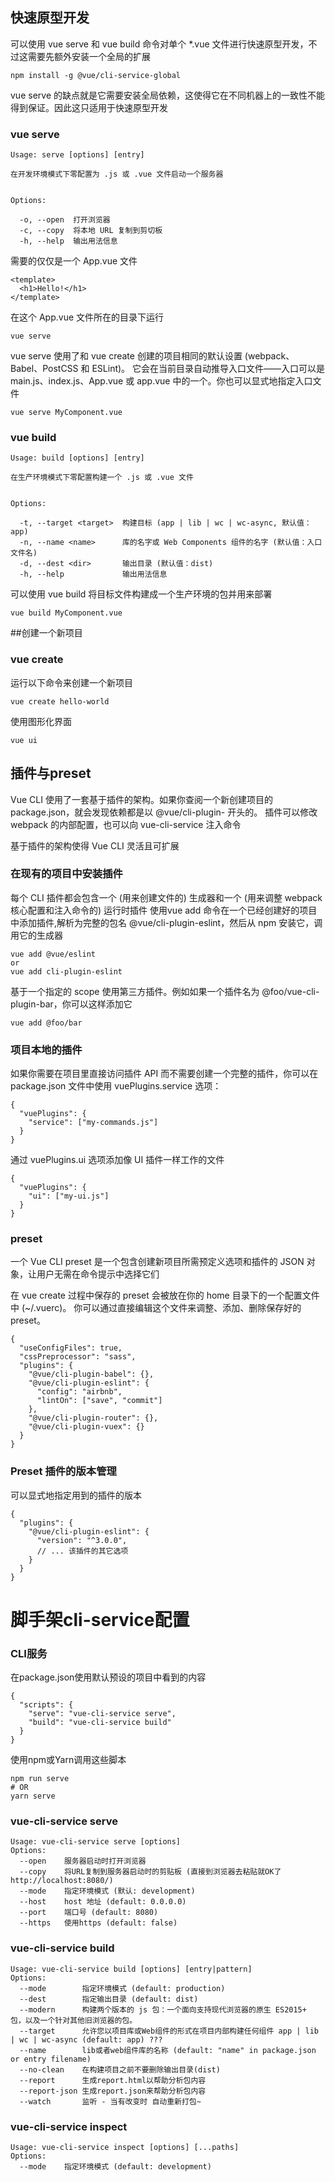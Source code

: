 ## 快速原型开发
可以使用 vue serve 和 vue build 命令对单个 *.vue 文件进行快速原型开发，不过这需要先额外安装一个全局的扩展
````
npm install -g @vue/cli-service-global
````
vue serve 的缺点就是它需要安装全局依赖，这使得它在不同机器上的一致性不能得到保证。因此这只适用于快速原型开发
### vue serve
````
Usage: serve [options] [entry]

在开发环境模式下零配置为 .js 或 .vue 文件启动一个服务器


Options:

  -o, --open  打开浏览器
  -c, --copy  将本地 URL 复制到剪切板
  -h, --help  输出用法信息
````
需要的仅仅是一个 App.vue 文件
````
<template>
  <h1>Hello!</h1>
</template>
````
在这个 App.vue 文件所在的目录下运行
````
vue serve
````
vue serve 使用了和 vue create 创建的项目相同的默认设置 (webpack、Babel、PostCSS 和 ESLint)。
它会在当前目录自动推导入口文件——入口可以是 main.js、index.js、App.vue 或 app.vue 中的一个。你也可以显式地指定入口文件
````
vue serve MyComponent.vue
````

### vue build
````
Usage: build [options] [entry]

在生产环境模式下零配置构建一个 .js 或 .vue 文件


Options:

  -t, --target <target>  构建目标 (app | lib | wc | wc-async, 默认值：app)
  -n, --name <name>      库的名字或 Web Components 组件的名字 (默认值：入口文件名)
  -d, --dest <dir>       输出目录 (默认值：dist)
  -h, --help             输出用法信息
````
可以使用 vue build 将目标文件构建成一个生产环境的包并用来部署
````
vue build MyComponent.vue
````

##创建一个新项目

### vue create
运行以下命令来创建一个新项目
````
vue create hello-world
````
使用图形化界面
````
vue ui
````

## 插件与preset
Vue CLI 使用了一套基于插件的架构。如果你查阅一个新创建项目的 package.json，就会发现依赖都是以 @vue/cli-plugin- 开头的。
插件可以修改 webpack 的内部配置，也可以向 vue-cli-service 注入命令

基于插件的架构使得 Vue CLI 灵活且可扩展

### 在现有的项目中安装插件
每个 CLI 插件都会包含一个 (用来创建文件的) 生成器和一个 (用来调整 webpack 核心配置和注入命令的) 运行时插件
使用vue add 命令在一个已经创建好的项目中添加插件,解析为完整的包名 @vue/cli-plugin-eslint，然后从 npm 安装它，调用它的生成器
````
vue add @vue/eslint
or
vue add cli-plugin-eslint
````
基于一个指定的 scope 使用第三方插件。例如如果一个插件名为 @foo/vue-cli-plugin-bar，你可以这样添加它
````
vue add @foo/bar
````
### 项目本地的插件
如果你需要在项目里直接访问插件 API 而不需要创建一个完整的插件，你可以在 package.json 文件中使用 vuePlugins.service 选项：
````
{
  "vuePlugins": {
    "service": ["my-commands.js"]
  }
}
````
通过 vuePlugins.ui 选项添加像 UI 插件一样工作的文件
````
{
  "vuePlugins": {
    "ui": ["my-ui.js"]
  }
}
````
### preset 
一个 Vue CLI preset 是一个包含创建新项目所需预定义选项和插件的 JSON 对象，让用户无需在命令提示中选择它们

在 vue create 过程中保存的 preset 会被放在你的 home 目录下的一个配置文件中 (~/.vuerc)。
你可以通过直接编辑这个文件来调整、添加、删除保存好的 preset。
````
{
  "useConfigFiles": true,
  "cssPreprocessor": "sass",
  "plugins": {
    "@vue/cli-plugin-babel": {},
    "@vue/cli-plugin-eslint": {
      "config": "airbnb",
      "lintOn": ["save", "commit"]
    },
    "@vue/cli-plugin-router": {},
    "@vue/cli-plugin-vuex": {}
  }
}
````
### Preset 插件的版本管理
可以显式地指定用到的插件的版本
````
{
  "plugins": {
    "@vue/cli-plugin-eslint": {
      "version": "^3.0.0",
      // ... 该插件的其它选项
    }
  }
}
````

# 脚手架cli-service配置
### CLI服务
在package.json使用默认预设的项目中看到的内容
````
{
  "scripts": {
    "serve": "vue-cli-service serve",
    "build": "vue-cli-service build"
  }
}
````
使用npm或Yarn调用这些脚本
````
npm run serve
# OR
yarn serve
````

### vue-cli-service serve
````
Usage: vue-cli-service serve [options]
Options:
  --open    服务器启动时打开浏览器
  --copy    将URL复制到服务器启动时的剪贴板 (直接到浏览器去粘贴就OK了 http://localhost:8080/)
  --mode    指定环境模式 (默认: development)
  --host    host 地址 (default: 0.0.0.0)
  --port    端口号 (default: 8080)
  --https   使用https (default: false)
````
### vue-cli-service build
````
Usage: vue-cli-service build [options] [entry|pattern]
Options:
  --mode        指定环境模式 (default: production)
  --dest        指定输出目录 (default: dist)
  --modern      构建两个版本的 js 包：一个面向支持现代浏览器的原生 ES2015+ 包，以及一个针对其他旧浏览器的包。
  --target      允许您以项目库或Web组件的形式在项目内部构建任何组件 app | lib | wc | wc-async (default: app) ???
  --name        lib或者web组件库的名称 (default: "name" in package.json or entry filename)
  --no-clean    在构建项目之前不要删除输出目录(dist)
  --report      生成report.html以帮助分析包内容
  --report-json 生成report.json来帮助分析包内容
  --watch       监听 - 当有改变时 自动重新打包~
````
### vue-cli-service inspect
````
Usage: vue-cli-service inspect [options] [...paths]
Options:
  --mode    指定环境模式 (default: development)
````


 
 